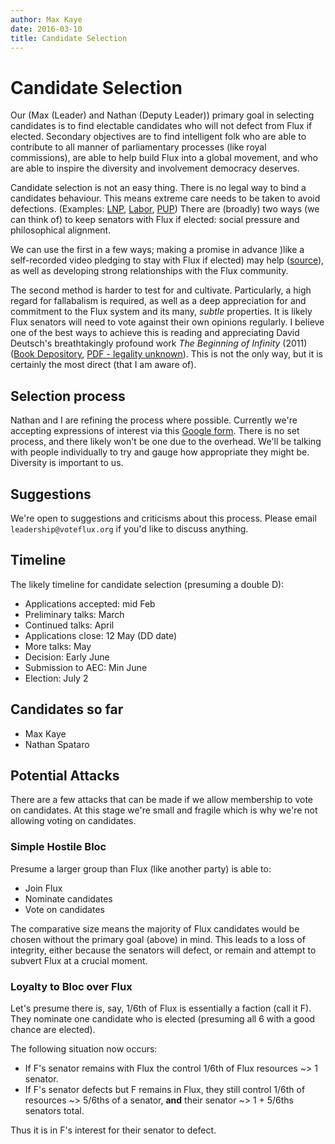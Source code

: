 ```yaml
---
author: Max Kaye
date: 2016-03-10
title: Candidate Selection
---
```


# Candidate Selection

Our (Max (Leader) and Nathan (Deputy Leader)) primary goal in selecting candidates is to find electable candidates who will not defect from Flux if elected. Secondary objectives are to find intelligent folk who are able to contribute to all manner of parliamentary processes (like royal commissions), are able to help build Flux into a global movement, and who are able to inspire the diversity and involvement democracy deserves.

Candidate selection is not an easy thing. There is no legal way to bind a candidates behaviour. This means extreme care needs to be taken to avoid defections. (Examples: 
[LNP](http://www.theguardian.com/australia-news/2015/dec/04/ian-macfarlanes-defection-another-temper-tantrum-at-voters-expense), 
[Labor](http://www.theguardian.com/australia-news/2016/mar/09/queensland-labor-abuzz-over-possible-early-poll-after-mp-defects), 
[PUP](http://www.theguardian.com/australia-news/2014/nov/20/jacqui-lambie-consider-future-pup-amid-defection-speculation))
There are (broadly) two ways (we can think of) to keep senators with Flux if elected: social pressure and philosophical alignment.

We can use the first in a few ways; making a promise in advance )like a self-recorded video pledging to stay with Flux if elected) may help ([source](https://books.google.com.au/books?id=JN4WCgAAQBAJ&pg=PA118&lpg=PA118&dq=psychology+promising+not+to+lie+before+or+after&source=bl&ots=6cJjtsgQPL&sig=moJWoRbLSFyqBCqor26TaVIyFWA&hl=en&sa=X&ved=0ahUKEwinxOus47TLAhWkFaYKHXJtDTIQ6AEILDAD#v=onepage&q=psychology%20promising%20not%20to%20lie%20before%20or%20after&f=false)), as well as developing strong relationships with the Flux community.

The second method is harder to test for and cultivate. Particularly, a high regard for fallabalism is required, as well as a deep appreciation for and commitment to the Flux system and its many, *subtle* properties. It is likely Flux senators will need to vote against their own opinions regularly. I believe one of the best ways to achieve this is reading and appreciating David Deutsch's breathtakingly profound work *The Beginning of Infinity* (2011) ([Book Depository](http://www.bookdepository.com/The-Beginning-of-Infinity-David-Deutsch/9780143121350?ref=grid-view), [PDF - legality unknown](http://www.pdf-archive.com/2014/06/18/the-beginning-of-infinity/the-beginning-of-infinity.pdf)). This is not the only way, but it is certainly the most direct (that I am aware of).

## Selection process

Nathan and I are refining the process where possible. Currently we're accepting expressions of interest via this [Google form](https://docs.google.com/forms/d/1LhpFQipvUHKSi68EJlHcvoaR7xhCLQ0CoSCjYNhC3Rg/viewform). There is no set process, and there likely won't be one due to the overhead. We'll be talking with people individually to try and gauge how appropriate they might be. Diversity is important to us.

## Suggestions

We're open to suggestions and criticisms about this process. Please email `leadership@voteflux.org` if you'd like to discuss anything.

## Timeline

The likely timeline for candidate selection (presuming a double D):

* Applications accepted: mid Feb
* Preliminary talks: March
* Continued talks: April
* Applications close: 12 May (DD date)
* More talks: May
* Decision: Early June
* Submission to AEC: Min June
* Election: July 2

## Candidates so far

* Max Kaye
* Nathan Spataro

## Potential Attacks

There are a few attacks that can be made if we allow membership to vote on candidates. At this stage we're small and fragile which is why we're not allowing voting on candidates.

### Simple Hostile Bloc

Presume a larger group than Flux (like another party) is able to:

* Join Flux
* Nominate candidates
* Vote on candidates

The comparative size means the majority of Flux candidates would be chosen without the primary goal (above) in mind. This leads to a loss of integrity, either because the senators will defect, or remain and attempt to subvert Flux at a crucial moment.
 
### Loyalty to Bloc over Flux

Let's presume there is, say, 1/6th of Flux is essentially a faction (call it F). They nominate one candidate who is elected (presuming all 6 with a good chance are elected).

The following situation now occurs:

* If F's senator remains with Flux the control 1/6th of Flux resources ~> 1 senator.
* If F's senator defects but F remains in Flux, they still control 1/6th of resources ~> 5/6ths of a senator, **and** their senator ~> 1 + 5/6ths senators total.

Thus it is in F's interest for their senator to defect.
